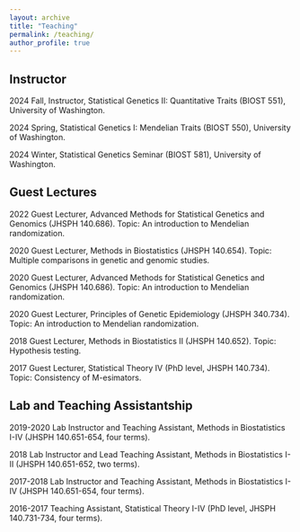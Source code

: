 ```yaml
---
layout: archive
title: "Teaching"
permalink: /teaching/
author_profile: true
---
```


Instructor
------

2024 Fall,	Instructor, Statistical Genetics II: Quantitative Traits (BIOST 551), University of Washington.

2024 Spring, Statistical Genetics I: Mendelian Traits (BIOST 550), University of Washington.

2024 Winter, Statistical Genetics Seminar (BIOST 581), University of Washington.

Guest Lectures
------

2022	Guest Lecturer, Advanced Methods for Statistical Genetics and Genomics (JHSPH 140.686). Topic: An introduction to Mendelian randomization.

2020	Guest Lecturer, Methods in Biostatistics (JHSPH 140.654). Topic: Multiple comparisons in genetic and genomic studies.

2020	Guest Lecturer, Advanced Methods for Statistical Genetics and Genomics (JHSPH 140.686). Topic: An introduction to Mendelian randomization.

2020	Guest Lecturer, Principles of Genetic Epidemiology (JHSPH 340.734). Topic: An introduction to Mendelian randomization.

2018	Guest Lecturer, Methods in Biostatistics II (JHSPH 140.652). Topic: Hypothesis testing.

2017	Guest Lecturer, Statistical Theory IV (PhD level, JHSPH 140.734). Topic: Consistency of M-esimators.

Lab and Teaching Assistantship
------

2019-2020	Lab Instructor and Teaching Assistant, Methods in Biostatistics I-IV (JHSPH 140.651-654, four terms).


2018	Lab Instructor and Lead Teaching Assistant, Methods in Biostatistics I-II (JHSPH 140.651-652, two terms).

2017-2018	Lab Instructor and Teaching Assistant, Methods in Biostatistics I-IV (JHSPH 140.651-654, four terms).

2016-2017	Teaching Assistant, Statistical Theory I-IV (PhD level, JHSPH 140.731-734, four terms).
